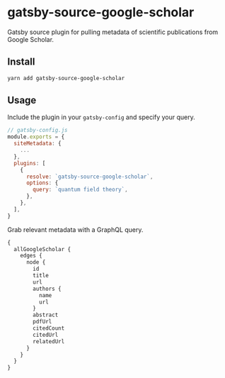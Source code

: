 # gatsby-source-google-scholar

Gatsby source plugin for pulling metadata of scientific publications from Google Scholar.

## Install

```sh
yarn add gatsby-source-google-scholar
```

## Usage

Include the plugin in your `gatsby-config` and specify your query.

```js
// gatsby-config.js
module.exports = {
  siteMetadata: {
    ...
  },
  plugins: [
    {
      resolve: `gatsby-source-google-scholar`,
      options: {
        query: `quantum field theory`,
      },
    },
  ],
}
```

Grab relevant metadata with a GraphQL query.

```graphql
{
  allGoogleScholar {
    edges {
      node {
        id
        title
        url
        authors {
          name
          url
        }
        abstract
        pdfUrl
        citedCount
        citedUrl
        relatedUrl
      }
    }
  }
}
```
